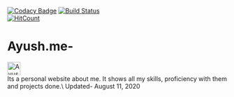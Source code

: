 [![Codacy Badge](https://api.codacy.com/project/badge/Grade/9aa8e84b144d4d1c96fccba20f295fe4)](https://app.codacy.com/manual/AyushShri/Ayush.me?utm_source=github.com&utm_medium=referral&utm_content=AyushShri/Ayush.me&utm_campaign=Badge_Grade_Dashboard)
[![Build Status](https://travis-ci.com/AyushShri/Ayush.me.svg?branch=master)](https://travis-ci.com/AyushShri/Ayush.me)  
[![HitCount](http://hits.dwyl.com/AyushShri/Ayushme.svg)](http://hits.dwyl.com/AyushShri/Ayushme)
# Ayush.me- <a href="https://dev.to/ayushshri">
  <img src="https://d2fltix0v2e0sb.cloudfront.net/dev-badge.svg" alt="Ayush Shrivastav's DEV Profile" height="30" width="30">
</a> <br> 
Its a personal website about me. It shows all my skills, proficiency with them and projects done.\
Updated- August  11, 2020
